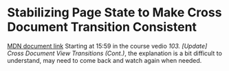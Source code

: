 # Stabilizing Page State to Make Cross Document Transition Consistent

[MDN document link](https://developer.mozilla.org/en-US/docs/Web/API/View_Transition_API/Using#stabilizing_page_state_to_make_cross-document_transitions_consistent)
Starting at 15:59 in the course vedio *103. [Update] Cross Document View Transitions (Cont.)*, the explanation is a bit difficult to understand, may need to come back and watch again when needed.
